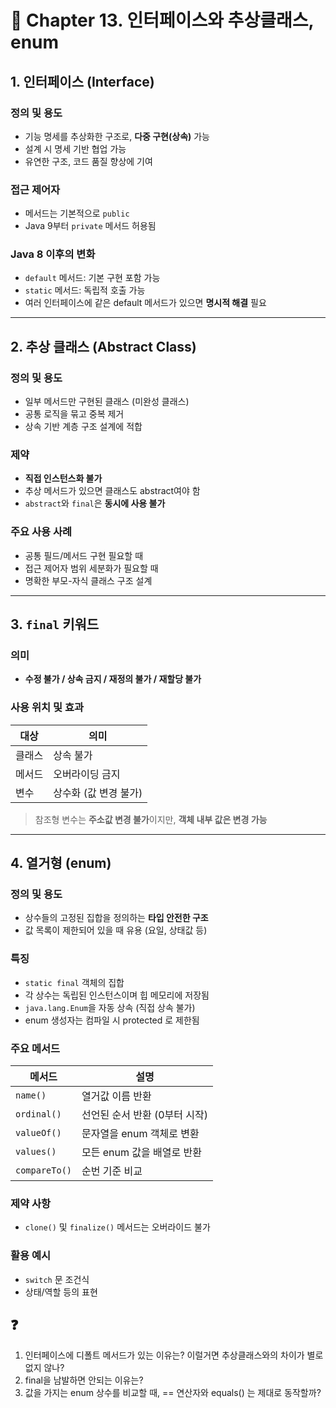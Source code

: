 # 📘 Chapter 13. 인터페이스와 추상클래스, enum

## 1. 인터페이스 (Interface)

### 정의 및 용도
- 기능 명세를 추상화한 구조로, **다중 구현(상속)** 가능
- 설계 시 명세 기반 협업 가능
- 유연한 구조, 코드 품질 향상에 기여

### 접근 제어자
- 메서드는 기본적으로 `public`
- Java 9부터 `private` 메서드 허용됨

### Java 8 이후의 변화
- `default` 메서드: 기본 구현 포함 가능
- `static` 메서드: 독립적 호출 가능
- 여러 인터페이스에 같은 default 메서드가 있으면 **명시적 해결** 필요
---

## 2. 추상 클래스 (Abstract Class)

###  정의 및 용도
- 일부 메서드만 구현된 클래스 (미완성 클래스)
- 공통 로직을 묶고 중복 제거
- 상속 기반 계층 구조 설계에 적합

### 제약
- **직접 인스턴스화 불가**
- 추상 메서드가 있으면 클래스도 abstract여야 함
- `abstract`와 `final`은 **동시에 사용 불가**

### 주요 사용 사례
- 공통 필드/메서드 구현 필요할 때
- 접근 제어자 범위 세분화가 필요할 때
- 명확한 부모-자식 클래스 구조 설계

---

## 3. `final` 키워드

### 의미
- **수정 불가 / 상속 금지 / 재정의 불가 / 재할당 불가**

### 사용 위치 및 효과

| 대상     | 의미                                           |
|----------|------------------------------------------------|
| 클래스   | 상속 불가                                       |
| 메서드   | 오버라이딩 금지                                 |
| 변수     | 상수화 (값 변경 불가)                           |

> 참조형 변수는 **주소값 변경 불가**이지만, **객체 내부 값은 변경 가능**

---

## 4. 열거형 (enum)

### 정의 및 용도
- 상수들의 고정된 집합을 정의하는 **타입 안전한 구조**
- 값 목록이 제한되어 있을 때 유용 (요일, 상태값 등)

###  특징
- `static final` 객체의 집합
- 각 상수는 독립된 인스턴스이며 힙 메모리에 저장됨
- `java.lang.Enum`을 자동 상속 (직접 상속 불가)
- enum 생성자는 컴파일 시 protected 로 제한됨
###  주요 메서드

| 메서드         | 설명                                        |
|----------------|---------------------------------------------|
| `name()`       | 열거값 이름 반환                            |
| `ordinal()`    | 선언된 순서 반환 (0부터 시작)                |
| `valueOf()`    | 문자열을 enum 객체로 변환                    |
| `values()`     | 모든 enum 값을 배열로 반환                   |
| `compareTo()`  | 순번 기준 비교                               |

###  제약 사항
- `clone()` 및 `finalize()` 메서드는 오버라이드 불가

###  활용 예시
- `switch` 문 조건식
- 상태/역할 등의 표현

## ❓
1. 인터페이스에 디폴트 메서드가 있는 이유는? 이럴거면 추상클래스와의 차이가 별로 없지 않나?
2. final을 남발하면 안되는 이유는?
3. 값을 가지는 enum 상수를 비교할 때, == 연산자와 equals() 는 제대로 동작할까?
